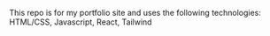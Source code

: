 This repo is for my portfolio site and uses the following technologies:
HTML/CSS,
Javascript,
React,
Tailwind

